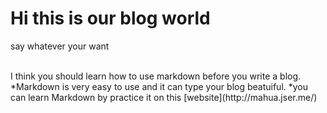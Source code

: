 # Hi this is our blog world 
say whatever your want

<br>
I think you should learn how to use markdown before you write a blog.<br>
*Markdown is very easy to use and it can type your blog beatuiful.
*you can learn Markdown by practice it on this [website](http://mahua.jser.me/)
